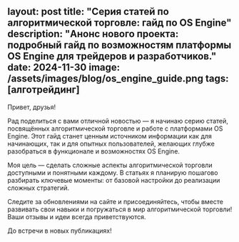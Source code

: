 layout: post
title: "Серия статей по алгоритмической торговле: гайд по OS Engine"
description: "Анонс нового проекта: подробный гайд по возможностям платформы OS Engine для трейдеров и разработчиков."
date: 2024-11-30
image: /assets/images/blog/os_engine_guide.png
tags: [алготрейдинг]
---

Привет, друзья!

Рад поделиться с вами отличной новостью — я начинаю серию статей, посвящённых алгоритмической торговле и работе с платформами OS Engine. Этот гайд станет ценным источником информации как для начинающих, так и для опытных пользователей, желающих глубже разобраться в функционале и возможностях OS Engine.

Моя цель — сделать сложные аспекты алгоритмической торговли доступными и понятными каждому. В статьях я планирую пошагово разбирать ключевые моменты: от базовой настройки до реализации сложных стратегий.

Следите за обновлениями на сайте и присоединяйтесь, чтобы вместе развивать свои навыки и погружаться в мир алгоритмической торговли! Ваши отзывы и идеи всегда приветствуются.

До встречи в новых публикациях!